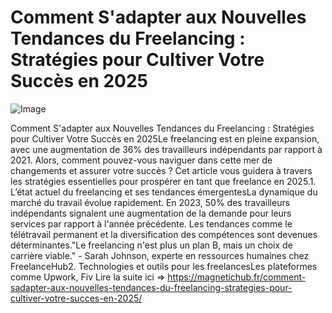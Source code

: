 # Comment S'adapter aux Nouvelles Tendances du Freelancing : Stratégies pour Cultiver Votre Succès en 2025

![Image](https://images.pexels.com/photos/56759/pexels-photo-56759.jpeg?auto=compress&cs=tinysrgb&h=650&w=940)

Comment S'adapter aux Nouvelles Tendances du Freelancing : Stratégies pour Cultiver Votre Succès en 2025Le freelancing est en pleine expansion, avec une augmentation de 36% des travailleurs indépendants par rapport à 2021. Alors, comment pouvez-vous naviguer dans cette mer de changements et assurer votre succès ? Cet article vous guidera à travers les stratégies essentielles pour prospérer en tant que freelance en 2025.1. L’état actuel du freelancing et ses tendances émergentesLa dynamique du marché du travail évolue rapidement. En 2023, 50% des travailleurs indépendants signalent une augmentation de la demande pour leurs services par rapport à l'année précédente. Les tendances comme le télétravail permanent et la diversification des compétences sont devenues déterminantes."Le freelancing n'est plus un plan B, mais un choix de carrière viable." - Sarah Johnson, experte en ressources humaines chez FreelanceHub2. Technologies et outils pour les freelancesLes plateformes comme Upwork, Fiv Lire la suite ici => https://magnetichub.fr/comment-sadapter-aux-nouvelles-tendances-du-freelancing-strategies-pour-cultiver-votre-succes-en-2025/
